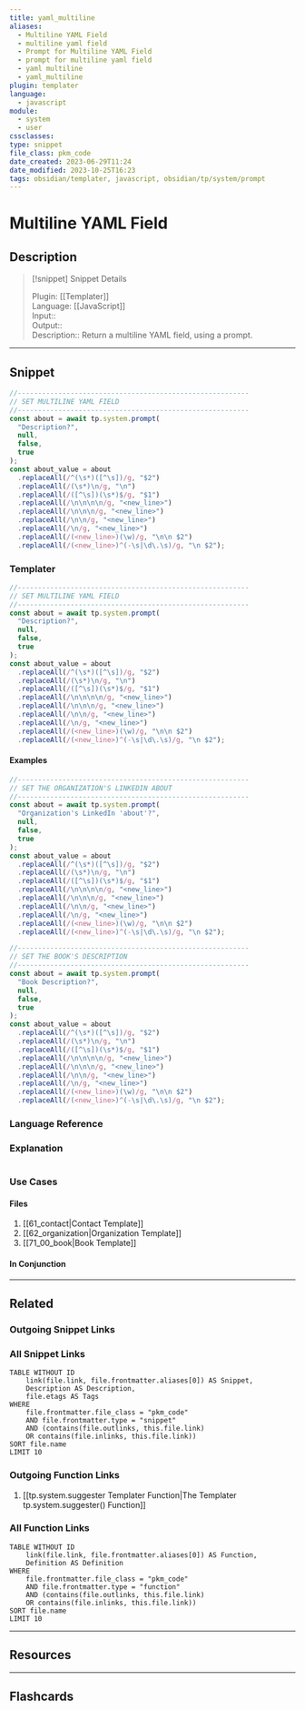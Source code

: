 ```yaml
---
title: yaml_multiline
aliases:
  - Multiline YAML Field
  - multiline yaml field
  - Prompt for Multiline YAML Field
  - prompt for multiline yaml field
  - yaml multiline
  - yaml_multiline
plugin: templater
language:
  - javascript
module:
  - system
  - user
cssclasses:
type: snippet
file_class: pkm_code
date_created: 2023-06-29T11:24
date_modified: 2023-10-25T16:23
tags: obsidian/templater, javascript, obsidian/tp/system/prompt
---
```

# Multiline YAML Field

## Description

> [!snippet] Snippet Details
>  
> Plugin: [[Templater]]  
> Language: [[JavaScript]]  
> Input::  
> Output::  
> Description:: Return a multiline YAML field, using a prompt.

---

## Snippet

<!-- Add the full code including explanatory comments  -->

```javascript
//---------------------------------------------------------
// SET MULTILINE YAML FIELD
//---------------------------------------------------------
const about = await tp.system.prompt(
  "Description?",
  null,
  false,
  true
);
const about_value = about
  .replaceAll(/^(\s*)([^\s])/g, "$2")
  .replaceAll(/(\s*)\n/g, "\n")
  .replaceAll(/([^\s])(\s*)$/g, "$1")
  .replaceAll(/\n\n\n\n/g, "<new_line>")
  .replaceAll(/\n\n\n/g, "<new_line>")
  .replaceAll(/\n\n/g, "<new_line>")
  .replaceAll(/\n/g, "<new_line>")
  .replaceAll(/(<new_line>)(\w)/g, "\n\n $2")
  .replaceAll(/(<new_line>)^(-\s|\d\.\s)/g, "\n $2");
```

### Templater

<!-- Add the full code excluding explanatory comments  -->

```javascript
//---------------------------------------------------------
// SET MULTILINE YAML FIELD
//---------------------------------------------------------
const about = await tp.system.prompt(
  "Description?",
  null,
  false,
  true
);
const about_value = about
  .replaceAll(/^(\s*)([^\s])/g, "$2")
  .replaceAll(/(\s*)\n/g, "\n")
  .replaceAll(/([^\s])(\s*)$/g, "$1")
  .replaceAll(/\n\n\n\n/g, "<new_line>")
  .replaceAll(/\n\n\n/g, "<new_line>")
  .replaceAll(/\n\n/g, "<new_line>")
  .replaceAll(/\n/g, "<new_line>")
  .replaceAll(/(<new_line>)(\w)/g, "\n\n $2")
  .replaceAll(/(<new_line>)^(-\s|\d\.\s)/g, "\n $2");
```

#### Examples

```javascript
//---------------------------------------------------------
// SET THE ORGANIZATION'S LINKEDIN ABOUT
//---------------------------------------------------------
const about = await tp.system.prompt(
  "Organization's LinkedIn 'about'?",
  null,
  false,
  true
);
const about_value = about
  .replaceAll(/^(\s*)([^\s])/g, "$2")
  .replaceAll(/(\s*)\n/g, "\n")
  .replaceAll(/([^\s])(\s*)$/g, "$1")
  .replaceAll(/\n\n\n\n/g, "<new_line>")
  .replaceAll(/\n\n\n/g, "<new_line>")
  .replaceAll(/\n\n/g, "<new_line>")
  .replaceAll(/\n/g, "<new_line>")
  .replaceAll(/(<new_line>)(\w)/g, "\n\n $2")
  .replaceAll(/(<new_line>)^(-\s|\d\.\s)/g, "\n $2");
```

```javascript
//---------------------------------------------------------
// SET THE BOOK'S DESCRIPTION
//---------------------------------------------------------
const about = await tp.system.prompt(
  "Book Description?",
  null,
  false,
  true
);
const about_value = about
  .replaceAll(/^(\s*)([^\s])/g, "$2")
  .replaceAll(/(\s*)\n/g, "\n")
  .replaceAll(/([^\s])(\s*)$/g, "$1")
  .replaceAll(/\n\n\n\n/g, "<new_line>")
  .replaceAll(/\n\n\n/g, "<new_line>")
  .replaceAll(/\n\n/g, "<new_line>")
  .replaceAll(/\n/g, "<new_line>")
  .replaceAll(/(<new_line>)(\w)/g, "\n\n $2")
  .replaceAll(/(<new_line>)^(-\s|\d\.\s)/g, "\n $2");
```

### Language Reference

<!-- Recreate the code with links to files  -->

### Explanation

```javascript

```

### Use Cases

#### Files

<!-- Files containing the snippet  -->

1. [[61_contact|Contact Template]]
2. [[62_organization|Organization Template]]
3. [[71_00_book|Book Template]]

#### In Conjunction

<!-- Snippets used together with this snippet  -->

---

## Related

### Outgoing Snippet Links

<!-- Link related snippet here -->

### All Snippet Links

<!-- Query limit 10  -->

```dataview
TABLE WITHOUT ID
	link(file.link, file.frontmatter.aliases[0]) AS Snippet,
	Description AS Description,
	file.etags AS Tags
WHERE 
	file.frontmatter.file_class = "pkm_code"
	AND file.frontmatter.type = "snippet"
	AND (contains(file.outlinks, this.file.link)
	OR contains(file.inlinks, this.file.link))
SORT file.name
LIMIT 10
```

### Outgoing Function Links

<!-- Link related functions here -->

1. [[tp.system.suggester Templater Function|The Templater tp.system.suggester() Function]]

### All Function Links

<!-- Query limit 10  -->

```dataview
TABLE WITHOUT ID
	link(file.link, file.frontmatter.aliases[0]) AS Function,
	Definition AS Definition
WHERE 
	file.frontmatter.file_class = "pkm_code"
	AND file.frontmatter.type = "function"
	AND (contains(file.outlinks, this.file.link)
	OR contains(file.inlinks, this.file.link))
SORT file.name
LIMIT 10
```

---

## Resources

---

## Flashcards
